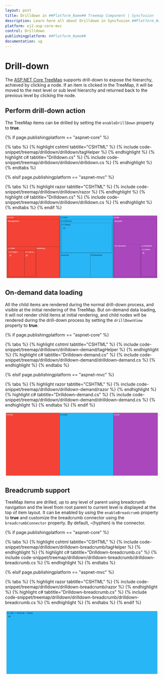 ```yaml
---
layout: post
title: Drilldown in ##Platform_Name## Treemap Component | Syncfusion
description: Learn here all about Drilldown in Syncfusion ##Platform_Name## Treemap component of Syncfusion Essential JS 2 and more.
platform: ej2-asp-core-mvc
control: Drilldown
publishingplatform: ##Platform_Name##
documentation: ug
---
```


# Drill-down

The [ASP.NET Core TreeMap](https://www.syncfusion.com/aspnet-core-ui-controls/treemap) supports drill-down to expose the hierarchy, achieved by clicking a node. If an item is clicked in the TreeMap, it will be moved to the next level or sub level hierarchy and returned back to the previous level by clicking the node.

## Perform drill-down action

The TreeMap items can be drilled by setting the `enableDrillDown` property to **true**.

{% if page.publishingplatform == "aspnet-core" %}

{% tabs %}
{% highlight cshtml tabtitle="CSHTML" %}
{% include code-snippet/treemap/drilldown/drilldown/tagHelper %}
{% endhighlight %}
{% highlight c# tabtitle="Drilldown.cs" %}
{% include code-snippet/treemap/drilldown/drilldown/drilldown.cs %}
{% endhighlight %}
{% endtabs %}

{% elsif page.publishingplatform == "aspnet-mvc" %}

{% tabs %}
{% highlight razor tabtitle="CSHTML" %}
{% include code-snippet/treemap/drilldown/drilldown/razor %}
{% endhighlight %}
{% highlight c# tabtitle="Drilldown.cs" %}
{% include code-snippet/treemap/drilldown/drilldown/drilldown.cs %}
{% endhighlight %}
{% endtabs %}
{% endif %}



![TreeMap with drill-down](images/drilldown/drilldown.png)

## On-demand data loading

All the child items are rendered during the normal drill-down process, and visible at the initial rendering of the TreeMap. But on-demand data loading, it will not render child items at initial rendering, and child nodes will be rendered during the drill-down process by setting the `drillDownView` property to **true**.

{% if page.publishingplatform == "aspnet-core" %}

{% tabs %}
{% highlight cshtml tabtitle="CSHTML" %}
{% include code-snippet/treemap/drilldown/drilldown-demand/tagHelper %}
{% endhighlight %}
{% highlight c# tabtitle="Drilldown-demand.cs" %}
{% include code-snippet/treemap/drilldown/drilldown-demand/drilldown-demand.cs %}
{% endhighlight %}
{% endtabs %}

{% elsif page.publishingplatform == "aspnet-mvc" %}

{% tabs %}
{% highlight razor tabtitle="CSHTML" %}
{% include code-snippet/treemap/drilldown/drilldown-demand/razor %}
{% endhighlight %}
{% highlight c# tabtitle="Drilldown-demand.cs" %}
{% include code-snippet/treemap/drilldown/drilldown-demand/drilldown-demand.cs %}
{% endhighlight %}
{% endtabs %}
{% endif %}



![TreeMap with on demand data loading](images/drilldown/drilldownView.png)

## Breadcrumb support

TreeMap items are drilled, up to any level of parent using breadcrumb navigation and the level from root parent to current level is displayed at the top of item layout. It can be enabled by using the `enableBreadcrumb` property to **true** and customize the breadcrumb connector using the `breadcrumbConnector` property. By default, **-**(hyphen) is the connector.

{% if page.publishingplatform == "aspnet-core" %}

{% tabs %}
{% highlight cshtml tabtitle="CSHTML" %}
{% include code-snippet/treemap/drilldown/drilldown-breadcrumb/tagHelper %}
{% endhighlight %}
{% highlight c# tabtitle="Drilldown-breadcrumb.cs" %}
{% include code-snippet/treemap/drilldown/drilldown-breadcrumb/drilldown-breadcrumb.cs %}
{% endhighlight %}
{% endtabs %}

{% elsif page.publishingplatform == "aspnet-mvc" %}

{% tabs %}
{% highlight razor tabtitle="CSHTML" %}
{% include code-snippet/treemap/drilldown/drilldown-breadcrumb/razor %}
{% endhighlight %}
{% highlight c# tabtitle="Drilldown-breadcrumb.cs" %}
{% include code-snippet/treemap/drilldown/drilldown-breadcrumb/drilldown-breadcrumb.cs %}
{% endhighlight %}
{% endtabs %}
{% endif %}



![TreeMap with breadcrumb](images/drilldown/Breadcrumb.png)